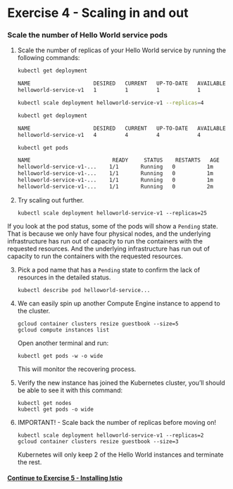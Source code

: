 # Exercise 4 - Scaling in and out

### Scale the number of Hello World service pods

1. Scale the number of replicas of your Hello World service by running the following commands:

    ```sh
    kubectl get deployment

    NAME                    DESIRED   CURRENT   UP-TO-DATE   AVAILABLE   AGE
    helloworld-service-v1   1         1         1            1           1m
    ```

    ```sh
    kubectl scale deployment helloworld-service-v1 --replicas=4
    ```

    ```sh
    kubectl get deployment

    NAME                    DESIRED   CURRENT   UP-TO-DATE   AVAILABLE   AGE
    helloworld-service-v1   4         4         4            4           1m
    ```

    ```sh
    kubectl get pods

    NAME                          READY     STATUS    RESTARTS   AGE
    helloworld-service-v1-...    1/1       Running   0          1m
    helloworld-service-v1-...    1/1       Running   0          1m
    helloworld-service-v1-...    1/1       Running   0          1m
    helloworld-service-v1-...    1/1       Running   0          2m
    ```

2. Try scaling out further.

    ```
    kubectl scale deployment helloworld-service-v1 --replicas=25
    ```

If you look at the pod status, some of the pods will show a `Pending` state. That is because we only have four physical nodes, and the underlying infrastructure has run out of capacity to run the containers with the requested resources. And the underlying infrastructure has run out of capacity to run the containers with the requested resources.

3. Pick a pod name that has a `Pending` state to confirm the lack of resources in the detailed status.

    ```
    kubectl describe pod helloworld-service...
    ```

4. We can easily spin up another Compute Engine instance to append to the cluster.

    ```
    gcloud container clusters resize guestbook --size=5
    gcloud compute instances list
    ```

    Open another terminal and run:

    ```
    kubectl get pods -w -o wide
    ```

    This will monitor the recovering process.

5. Verify the new instance has joined the Kubernetes cluster, you’ll should be able to see it with this command:    

    ```
    kubectl get nodes
    kubectl get pods -o wide
    ```

6. IMPORTANT! - Scale back the number of replicas before moving on!

    ```
    kubectl scale deployment helloworld-service-v1 --replicas=2
    gcloud container clusters resize guestbook --size=3
    ```

    Kubernetes will only keep 2 of the Hello World instances and terminate the rest.

#### [Continue to Exercise 5 - Installing Istio](../exercise-5/README.md)
